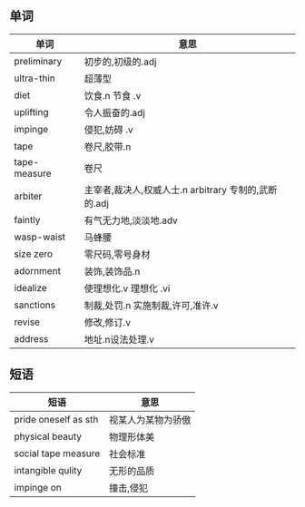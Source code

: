 ## 单词
|单词|意思|
|---|---|
|preliminary|初步的,初级的.adj|
|ultra-thin|超薄型|
|diet|饮食.n 节食 .v|
|uplifting| 令人振奋的.adj|
|impinge|侵犯,妨碍 .v|
|tape|卷尺,胶带.n|
|tape-measure|卷尺|
|arbiter|主宰者,裁决人,权威人士.n  arbitrary 专制的,武断的.adj|
|faintly|有气无力地,淡淡地.adv|
|wasp-waist|马蜂腰|
|size zero|零尺码,零号身材|
|adornment|装饰,装饰品.n|
|idealize|使理想化.v 理想化 .vi|
|sanctions|制裁,处罚.n 实施制裁,许可,准许.v|
|revise|修改,修订.v|
|address|地址.n设法处理.v|



## 短语
|短语|意思|
|---|---|
|pride oneself as sth|视某人为某物为骄傲|
|physical beauty|物理形体美|
|social tape measure|社会标准|
|intangible qulity|无形的品质|
|impinge on |撞击,侵犯|
